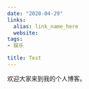 ```yaml
---
date: "2020-04-29"
links:
  alias: link_name_here
  website: 
tags:
- 娱乐

title: Test
---
```

欢迎大家来到我的个人博客。
